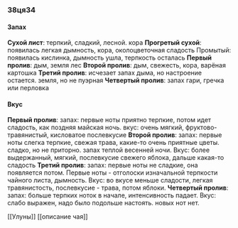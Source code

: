 ### 38ця34
#### Запах
**Сухой лист**: терпкий, сладкий, лесной. кора
**Прогретый сухой**: появилась легкая дымность, кора, околоцветочная сладость
Промытый: появилась кислинка, дымность ушла, терпкость осталась
**Первый пролив**: дым, земля лес
**Второй пролив**: дым, свежесть, кора, варёная картошка
**Третий пролив**: исчезает запах дыма, но настроение остается. земля, но не пуэрная
**Четвертый пролив**: запах гари, гречка или перловка

#### Вкус
**Первый пролив**: запах: первые ноты приятно терпкие, потом идет сладость, как поздняя майская ночь. вкус: очень мягкий, фруктово-травянистый, кисловатое послевкусие
**Второй пролив**: запах: первые ноты слегка терпкие, свежая трава, какие-то очень приятные цветы. сладко, но не приторно. запах теплой весенней ночи. Вкус: более выдержанный, мягкий, послевкусие свежего яблока, дальше какая-то сладость 
**Третий пролив**: запах: первые ноты не сладкие, она появляется потом. Первые ноты - отголоски изначальной терпкости чайного листа, дымность. Вкус: во вкусе меньше сладости, легкая травянистость, послевкусие - трава, потом яблоки.
**Четвертый пролив**: запах: больше терпких ноток в начале, интенсивность падает. Вкус: слабо выражен, надо было подольше настоять.  новых нот нет.

[[Улуны]]
[[описание чая]]